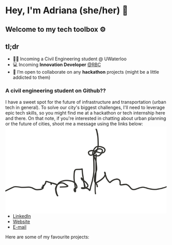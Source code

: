 # Hey, I'm Adriana (she/her) 👋
## Welcome to my tech toolbox ⚙️
## tl;dr
- 👷‍♀️ Incoming a Civil Engineering student @ UWaterloo
- 💻 Incoming **Innovation Developer** [@RBC](https://jobs.rbc.com/ca/en/technology-operations)
- 👯 I’m open to collaborate on any **hackathon** projects (might be a little addicted to them)
### A civil engineering student on Github??
I have a sweet spot for the future of infrastructure and transportation (urban tech in general). To solve our city's biggest challenges, I'll need to leverage epic tech skills, so you might find me at a hackathon or tech internship here and there. On that note, if you're interested in chatting about urban planning or the future of cities, shoot me a message using the links below:
<img align="right" src="skyline.png"></img>

- [LinkedIn](https://www.linkedin.com/in/adriana-ceric/)
- [Website](https://adrianaceric.github.io/)
- [E-mail](adriana.ceric@gmail.com)

Here are some of my favourite projects:
